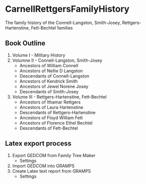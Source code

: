 # CarnellRettgersFamilyHistory
The family history of the Connell-Langston, Smith-Josey, Rettgers-Hartenstine, Fett-Bechtel families

## Book Outline

1. Volume I - Military History
2. Volumne II - Connell-Langston, Smith-Josey
    + Ancestors of William Connell
    + Ancestors of Nellie D Langston
    + Descendants of Connell-Langston
    + Ancestors of Kendrick Smith
    + Ancestors of Jewel Norene Josey
    + Descendants of Smith-Josey
3. Volume III - Rettgers-Hartenstine, Fett-Bechtel
    + Ancestors of Ithamar Rettgers
    + Ancestors of Laura Hartenstine
    + Descendants of Rettgers-Hartenstine
    + Ancestors of Floyd William Fett
    + Ancestors of Florence Ethel Bechtel
    + Descendants of Fett-Bechtel

## Latex export process

1. Export GEDCOM from Family Tree Maker
    + Settings
2. Import GEDCOM into GRAMPS
3. Create Latex text report from GRAMPS
    + Settings
